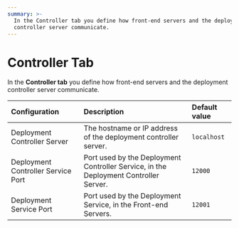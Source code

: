 ```yaml
---
summary: >-
  In the Controller tab you define how front-end servers and the deployment
  controller server communicate.
---
```


# Controller Tab

In the **Controller tab** you define how front-end servers and the deployment controller server communicate.

| Configuration | Description | Default value |
| :--- | :--- | :--- |
| Deployment Controller Server | The hostname or IP address of the deployment controller server. | `localhost` |
| Deployment Controller Service Port | Port used by the Deployment Controller Service, in the Deployment Controller Server. | `12000` |
| Deployment Service Port | Port used by the Deployment Service, in the Front-end Servers. | `12001` |

